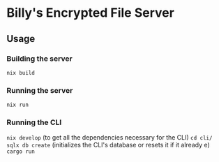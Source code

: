 # Billy's Encrypted File Server

## Usage
### Building the server
`nix build`

### Running the server
`nix run`

### Running the CLI
`nix develop` (to get all the dependencies necessary for the CLI)
`cd cli/`
`sqlx db create` (initializes the CLI's database or resets it if it already e)
`cargo run`
